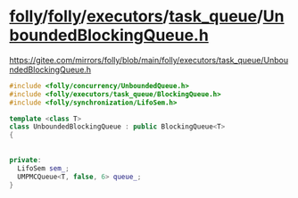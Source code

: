 # [folly](https://github.com/facebook/folly)/[folly](https://github.com/facebook/folly/tree/main/folly)/[executors](https://github.com/facebook/folly/tree/main/folly/executors)/[task_queue](https://github.com/facebook/folly/tree/main/folly/executors/task_queue)/[**UnboundedBlockingQueue.h**](https://github.com/facebook/folly/blob/main/folly/executors/task_queue/UnboundedBlockingQueue.h)

https://gitee.com/mirrors/folly/blob/main/folly/executors/task_queue/UnboundedBlockingQueue.h

```C++
#include <folly/concurrency/UnboundedQueue.h>
#include <folly/executors/task_queue/BlockingQueue.h>
#include <folly/synchronization/LifoSem.h>

template <class T>
class UnboundedBlockingQueue : public BlockingQueue<T> 
{
    
    
private:
  LifoSem sem_;
  UMPMCQueue<T, false, 6> queue_;    
}



```

